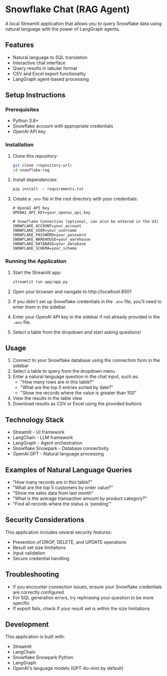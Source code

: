 # Snowflake Chat (RAG Agent)

A local Streamlit application that allows you to query Snowflake data using natural language with the power of LangGraph agents.

## Features

- Natural language to SQL translation
- Interactive chat interface
- Query results in tabular format
- CSV and Excel export functionality
- LangGraph agent-based processing

## Setup Instructions

### Prerequisites

- Python 3.8+
- Snowflake account with appropriate credentials
- OpenAI API key

### Installation

1. Clone this repository:
   ```bash
   git clone <repository-url>
   cd snowflake-rag
   ```

2. Install dependencies:
   ```bash
   pip install -r requirements.txt
   ```

3. Create a `.env` file in the root directory with your credentials:
   ```
   # OpenAI API Key
   OPENAI_API_KEY=your_openai_api_key

   # Snowflake Connection (optional, can also be entered in the UI)
   SNOWFLAKE_ACCOUNT=your_account
   SNOWFLAKE_USER=your_username
   SNOWFLAKE_PASSWORD=your_password
   SNOWFLAKE_WAREHOUSE=your_warehouse
   SNOWFLAKE_DATABASE=your_database
   SNOWFLAKE_SCHEMA=your_schema
   ```

### Running the Application

1. Start the Streamlit app:
   ```bash
   streamlit run app/app.py
   ```

2. Open your browser and navigate to http://localhost:8501

3. If you didn't set up Snowflake credentials in the `.env` file, you'll need to enter them in the sidebar.

4. Enter your OpenAI API key in the sidebar if not already provided in the `.env` file.

5. Select a table from the dropdown and start asking questions!

## Usage

1. Connect to your Snowflake database using the connection form in the sidebar
2. Select a table to query from the dropdown menu
3. Enter a natural language question in the chat input, such as:
   - "How many rows are in this table?"
   - "What are the top 5 entries sorted by date?"
   - "Show me records where the value is greater than 100"
4. View the results in the table view
5. Download results as CSV or Excel using the provided buttons

## Technology Stack

- Streamlit - UI framework
- LangChain - LLM framework
- LangGraph - Agent orchestration
- Snowflake Snowpark - Database connectivity
- OpenAI GPT - Natural language processing

## Examples of Natural Language Queries

- "How many records are in this table?"
- "What are the top 5 customers by order value?"
- "Show me sales data from last month"
- "What is the average transaction amount by product category?"
- "Find all records where the status is 'pending'"

## Security Considerations

This application includes several security features:
- Prevention of DROP, DELETE, and UPDATE operations
- Result set size limitations
- Input validation
- Secure credential handling

## Troubleshooting

- If you encounter connection issues, ensure your Snowflake credentials are correctly configured
- For SQL generation errors, try rephrasing your question to be more specific
- If export fails, check if your result set is within the size limitations

## Development

This application is built with:
- Streamlit
- LangChain
- Snowflake Snowpark Python
- LangGraph
- OpenAI's language models (GPT-4o-mini by default) 

